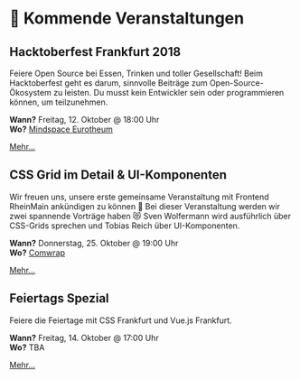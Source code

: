 # :dancer: Kommende Veranstaltungen

## Hacktoberfest Frankfurt 2018

Feiere Open Source bei Essen, Trinken und toller Gesellschaft! Beim Hacktoberfest geht es darum, sinnvolle Beiträge zum Open-Source-Ökosystem zu leisten. Du musst kein Entwickler sein oder programmieren können, um teilzunehmen.

**Wann?** Freitag, 12. Oktober @ 18:00 Uhr</br>
**Wo?** [Mindspace Eurotheum](locations.md#mindspace-eurotheum)

[Mehr...](https://www.eventbrite.com/e/hacktoberfest-frankfurt-2018-tickets-50225231018)

## CSS Grid im Detail & UI-Komponenten

Wir freuen uns, unsere erste gemeinsame Veranstaltung mit Frontend RheinMain ankündigen zu können :tada: Bei dieser Veranstaltung werden wir zwei spannende Vorträge haben :heart_eyes_cat: Sven Wolfermann wird ausführlich über CSS-Grids sprechen und Tobias Reich über UI-Komponenten.

**Wann?** Donnerstag, 25. Oktober @ 19:00 Uhr</br>
**Wo?** [Comwrap](locations.md#comwrap)

[Mehr...](https://www.meetup.com/CSSFrankfurt/events/255052999/)

## Feiertags Spezial

Feiere die Feiertage mit CSS Frankfurt und Vue.js Frankfurt.

**Wann?** Freitag, 14. Oktober @ 17:00 Uhr</br>
**Wo?** TBA

[Mehr...](https://www.meetup.com/CSSFrankfurt/events/255141386/)